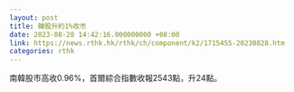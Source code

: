```yaml
---
layout: post
title: 韓股升約1%收市
date: 2023-08-28 14:42:16.000000000 +08:00
link: https://news.rthk.hk/rthk/ch/component/k2/1715455-20230828.htm
categories: rthk
---
```


南韓股市高收0.96%，首爾綜合指數收報2543點，升24點。
